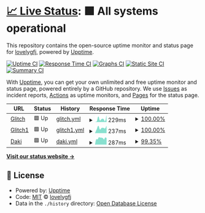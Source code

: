# [📈 Live Status](https://lovelygfj.github.io/uptime): <!--live status--> **🟩 All systems operational**

This repository contains the open-source uptime monitor and status page for [lovelygfj](https://lovelygfj.github.io/uptime), powered by [Upptime](https://github.com/upptime/upptime).

[![Uptime CI](https://github.com/lovelygfj/uptime/workflows/Uptime%20CI/badge.svg)](https://github.com/lovelygfj/uptime/actions?query=workflow%3A%22Uptime+CI%22)
[![Response Time CI](https://github.com/lovelygfj/uptime/workflows/Response%20Time%20CI/badge.svg)](https://github.com/lovelygfj/uptime/actions?query=workflow%3A%22Response+Time+CI%22)
[![Graphs CI](https://github.com/lovelygfj/uptime/workflows/Graphs%20CI/badge.svg)](https://github.com/lovelygfj/uptime/actions?query=workflow%3A%22Graphs+CI%22)
[![Static Site CI](https://github.com/lovelygfj/uptime/workflows/Static%20Site%20CI/badge.svg)](https://github.com/lovelygfj/uptime/actions?query=workflow%3A%22Static+Site+CI%22)
[![Summary CI](https://github.com/lovelygfj/uptime/workflows/Summary%20CI/badge.svg)](https://github.com/lovelygfj/uptime/actions?query=workflow%3A%22Summary+CI%22)

With [Upptime](https://upptime.js.org), you can get your own unlimited and free uptime monitor and status page, powered entirely by a GitHub repository. We use [Issues](https://github.com/lovelygfj/uptime/issues) as incident reports, [Actions](https://github.com/lovelygfj/uptime/actions) as uptime monitors, and [Pages](https://lovelygfj.github.io/uptime) for the status page.

<!--start: status pages-->
<!-- This summary is generated by Upptime (https://github.com/upptime/upptime) -->
<!-- Do not edit this manually, your changes will be overwritten -->
<!-- prettier-ignore -->
| URL | Status | History | Response Time | Uptime |
| --- | ------ | ------- | ------------- | ------ |
| <img alt="" src="https://icons.duckduckgo.com/ip3/sugar-tattered-anchovy.glitch.me.ico" height="13"> [Glitch](https://sugar-tattered-anchovy.glitch.me/) | 🟩 Up | [glitch.yml](https://github.com/lovelygfj/uptime/commits/HEAD/history/glitch.yml) | <details><summary><img alt="Response time graph" src="./graphs/glitch/response-time-week.png" height="20"> 229ms</summary><br><a href="https://lovelygfj.github.io/uptime/history/glitch"><img alt="Response time 536" src="https://img.shields.io/endpoint?url=https%3A%2F%2Fraw.githubusercontent.com%2Flovelygfj%2Fuptime%2FHEAD%2Fapi%2Fglitch%2Fresponse-time.json"></a><br><a href="https://lovelygfj.github.io/uptime/history/glitch"><img alt="24-hour response time 515" src="https://img.shields.io/endpoint?url=https%3A%2F%2Fraw.githubusercontent.com%2Flovelygfj%2Fuptime%2FHEAD%2Fapi%2Fglitch%2Fresponse-time-day.json"></a><br><a href="https://lovelygfj.github.io/uptime/history/glitch"><img alt="7-day response time 229" src="https://img.shields.io/endpoint?url=https%3A%2F%2Fraw.githubusercontent.com%2Flovelygfj%2Fuptime%2FHEAD%2Fapi%2Fglitch%2Fresponse-time-week.json"></a><br><a href="https://lovelygfj.github.io/uptime/history/glitch"><img alt="30-day response time 670" src="https://img.shields.io/endpoint?url=https%3A%2F%2Fraw.githubusercontent.com%2Flovelygfj%2Fuptime%2FHEAD%2Fapi%2Fglitch%2Fresponse-time-month.json"></a><br><a href="https://lovelygfj.github.io/uptime/history/glitch"><img alt="1-year response time 536" src="https://img.shields.io/endpoint?url=https%3A%2F%2Fraw.githubusercontent.com%2Flovelygfj%2Fuptime%2FHEAD%2Fapi%2Fglitch%2Fresponse-time-year.json"></a></details> | <details><summary><a href="https://lovelygfj.github.io/uptime/history/glitch">100.00%</a></summary><a href="https://lovelygfj.github.io/uptime/history/glitch"><img alt="All-time uptime 99.90%" src="https://img.shields.io/endpoint?url=https%3A%2F%2Fraw.githubusercontent.com%2Flovelygfj%2Fuptime%2FHEAD%2Fapi%2Fglitch%2Fuptime.json"></a><br><a href="https://lovelygfj.github.io/uptime/history/glitch"><img alt="24-hour uptime 100.00%" src="https://img.shields.io/endpoint?url=https%3A%2F%2Fraw.githubusercontent.com%2Flovelygfj%2Fuptime%2FHEAD%2Fapi%2Fglitch%2Fuptime-day.json"></a><br><a href="https://lovelygfj.github.io/uptime/history/glitch"><img alt="7-day uptime 100.00%" src="https://img.shields.io/endpoint?url=https%3A%2F%2Fraw.githubusercontent.com%2Flovelygfj%2Fuptime%2FHEAD%2Fapi%2Fglitch%2Fuptime-week.json"></a><br><a href="https://lovelygfj.github.io/uptime/history/glitch"><img alt="30-day uptime 99.85%" src="https://img.shields.io/endpoint?url=https%3A%2F%2Fraw.githubusercontent.com%2Flovelygfj%2Fuptime%2FHEAD%2Fapi%2Fglitch%2Fuptime-month.json"></a><br><a href="https://lovelygfj.github.io/uptime/history/glitch"><img alt="1-year uptime 99.90%" src="https://img.shields.io/endpoint?url=https%3A%2F%2Fraw.githubusercontent.com%2Flovelygfj%2Fuptime%2FHEAD%2Fapi%2Fglitch%2Fuptime-year.json"></a></details>
| <img alt="" src="https://icons.duckduckgo.com/ip3/feather-veil-apparel.glitch.me.ico" height="13"> [Glitch1](https://feather-veil-apparel.glitch.me/) | 🟩 Up | [glitch1.yml](https://github.com/lovelygfj/uptime/commits/HEAD/history/glitch1.yml) | <details><summary><img alt="Response time graph" src="./graphs/glitch1/response-time-week.png" height="20"> 237ms</summary><br><a href="https://lovelygfj.github.io/uptime/history/glitch1"><img alt="Response time 534" src="https://img.shields.io/endpoint?url=https%3A%2F%2Fraw.githubusercontent.com%2Flovelygfj%2Fuptime%2FHEAD%2Fapi%2Fglitch1%2Fresponse-time.json"></a><br><a href="https://lovelygfj.github.io/uptime/history/glitch1"><img alt="24-hour response time 332" src="https://img.shields.io/endpoint?url=https%3A%2F%2Fraw.githubusercontent.com%2Flovelygfj%2Fuptime%2FHEAD%2Fapi%2Fglitch1%2Fresponse-time-day.json"></a><br><a href="https://lovelygfj.github.io/uptime/history/glitch1"><img alt="7-day response time 237" src="https://img.shields.io/endpoint?url=https%3A%2F%2Fraw.githubusercontent.com%2Flovelygfj%2Fuptime%2FHEAD%2Fapi%2Fglitch1%2Fresponse-time-week.json"></a><br><a href="https://lovelygfj.github.io/uptime/history/glitch1"><img alt="30-day response time 663" src="https://img.shields.io/endpoint?url=https%3A%2F%2Fraw.githubusercontent.com%2Flovelygfj%2Fuptime%2FHEAD%2Fapi%2Fglitch1%2Fresponse-time-month.json"></a><br><a href="https://lovelygfj.github.io/uptime/history/glitch1"><img alt="1-year response time 534" src="https://img.shields.io/endpoint?url=https%3A%2F%2Fraw.githubusercontent.com%2Flovelygfj%2Fuptime%2FHEAD%2Fapi%2Fglitch1%2Fresponse-time-year.json"></a></details> | <details><summary><a href="https://lovelygfj.github.io/uptime/history/glitch1">100.00%</a></summary><a href="https://lovelygfj.github.io/uptime/history/glitch1"><img alt="All-time uptime 99.93%" src="https://img.shields.io/endpoint?url=https%3A%2F%2Fraw.githubusercontent.com%2Flovelygfj%2Fuptime%2FHEAD%2Fapi%2Fglitch1%2Fuptime.json"></a><br><a href="https://lovelygfj.github.io/uptime/history/glitch1"><img alt="24-hour uptime 100.00%" src="https://img.shields.io/endpoint?url=https%3A%2F%2Fraw.githubusercontent.com%2Flovelygfj%2Fuptime%2FHEAD%2Fapi%2Fglitch1%2Fuptime-day.json"></a><br><a href="https://lovelygfj.github.io/uptime/history/glitch1"><img alt="7-day uptime 100.00%" src="https://img.shields.io/endpoint?url=https%3A%2F%2Fraw.githubusercontent.com%2Flovelygfj%2Fuptime%2FHEAD%2Fapi%2Fglitch1%2Fuptime-week.json"></a><br><a href="https://lovelygfj.github.io/uptime/history/glitch1"><img alt="30-day uptime 99.90%" src="https://img.shields.io/endpoint?url=https%3A%2F%2Fraw.githubusercontent.com%2Flovelygfj%2Fuptime%2FHEAD%2Fapi%2Fglitch1%2Fuptime-month.json"></a><br><a href="https://lovelygfj.github.io/uptime/history/glitch1"><img alt="1-year uptime 99.93%" src="https://img.shields.io/endpoint?url=https%3A%2F%2Fraw.githubusercontent.com%2Flovelygfj%2Fuptime%2FHEAD%2Fapi%2Fglitch1%2Fuptime-year.json"></a></details>
| <img alt="" src="https://icons.duckduckgo.com/ip3/sparta.daki.cc.ico" height="13"> [Daki](http://sparta.daki.cc:4269/) | 🟩 Up | [daki.yml](https://github.com/lovelygfj/uptime/commits/HEAD/history/daki.yml) | <details><summary><img alt="Response time graph" src="./graphs/daki/response-time-week.png" height="20"> 287ms</summary><br><a href="https://lovelygfj.github.io/uptime/history/daki"><img alt="Response time 286" src="https://img.shields.io/endpoint?url=https%3A%2F%2Fraw.githubusercontent.com%2Flovelygfj%2Fuptime%2FHEAD%2Fapi%2Fdaki%2Fresponse-time.json"></a><br><a href="https://lovelygfj.github.io/uptime/history/daki"><img alt="24-hour response time 310" src="https://img.shields.io/endpoint?url=https%3A%2F%2Fraw.githubusercontent.com%2Flovelygfj%2Fuptime%2FHEAD%2Fapi%2Fdaki%2Fresponse-time-day.json"></a><br><a href="https://lovelygfj.github.io/uptime/history/daki"><img alt="7-day response time 287" src="https://img.shields.io/endpoint?url=https%3A%2F%2Fraw.githubusercontent.com%2Flovelygfj%2Fuptime%2FHEAD%2Fapi%2Fdaki%2Fresponse-time-week.json"></a><br><a href="https://lovelygfj.github.io/uptime/history/daki"><img alt="30-day response time 275" src="https://img.shields.io/endpoint?url=https%3A%2F%2Fraw.githubusercontent.com%2Flovelygfj%2Fuptime%2FHEAD%2Fapi%2Fdaki%2Fresponse-time-month.json"></a><br><a href="https://lovelygfj.github.io/uptime/history/daki"><img alt="1-year response time 286" src="https://img.shields.io/endpoint?url=https%3A%2F%2Fraw.githubusercontent.com%2Flovelygfj%2Fuptime%2FHEAD%2Fapi%2Fdaki%2Fresponse-time-year.json"></a></details> | <details><summary><a href="https://lovelygfj.github.io/uptime/history/daki">99.35%</a></summary><a href="https://lovelygfj.github.io/uptime/history/daki"><img alt="All-time uptime 99.00%" src="https://img.shields.io/endpoint?url=https%3A%2F%2Fraw.githubusercontent.com%2Flovelygfj%2Fuptime%2FHEAD%2Fapi%2Fdaki%2Fuptime.json"></a><br><a href="https://lovelygfj.github.io/uptime/history/daki"><img alt="24-hour uptime 96.76%" src="https://img.shields.io/endpoint?url=https%3A%2F%2Fraw.githubusercontent.com%2Flovelygfj%2Fuptime%2FHEAD%2Fapi%2Fdaki%2Fuptime-day.json"></a><br><a href="https://lovelygfj.github.io/uptime/history/daki"><img alt="7-day uptime 99.35%" src="https://img.shields.io/endpoint?url=https%3A%2F%2Fraw.githubusercontent.com%2Flovelygfj%2Fuptime%2FHEAD%2Fapi%2Fdaki%2Fuptime-week.json"></a><br><a href="https://lovelygfj.github.io/uptime/history/daki"><img alt="30-day uptime 99.85%" src="https://img.shields.io/endpoint?url=https%3A%2F%2Fraw.githubusercontent.com%2Flovelygfj%2Fuptime%2FHEAD%2Fapi%2Fdaki%2Fuptime-month.json"></a><br><a href="https://lovelygfj.github.io/uptime/history/daki"><img alt="1-year uptime 99.00%" src="https://img.shields.io/endpoint?url=https%3A%2F%2Fraw.githubusercontent.com%2Flovelygfj%2Fuptime%2FHEAD%2Fapi%2Fdaki%2Fuptime-year.json"></a></details>

<!--end: status pages-->

[**Visit our status website →**](https://lovelygfj.github.io/uptime)

## 📄 License

- Powered by: [Upptime](https://github.com/upptime/upptime)
- Code: [MIT](./LICENSE) © [lovelygfj](https://lovelygfj.github.io/uptime)
- Data in the `./history` directory: [Open Database License](https://opendatacommons.org/licenses/odbl/1-0/)
